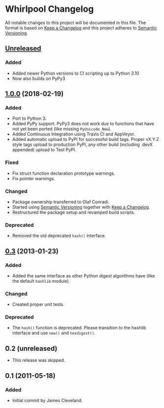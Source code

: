# Whirlpool Changelog

All notable changes to this project will be documented in this file.
The format is based on [Keep a Changelog][keepachangelog] and this
project adheres to [Semantic Versioning][semver].

## [Unreleased]

### Added

- Added newer Python versions to CI scripting up to Python 3.10
- Now also builds on PyPy3

## [1.0.0] (2018-02-19)

### Added

- Port to Python 3.
- Added PyPy support. PyPy3 does not work due to functions
  that have not yet been ported (like missing `PyUnicode_New`).
- Added Continuous Integration using Travis CI and AppVeyor.
- Added automatic upload to PyPI for successful build tags. Proper
  vX.Y.Z style tags upload to production PyPI, any other build
  (including .devX appended) upload to Test PyPI.

### Fixed

- Fix struct function declaration prototype warnings.
- Fix pointer warnings.

### Changed

- Package ownership transferred to Olaf Conradi.
- Started using [Semantic Versioning][semver] together with
  [Keep a Changelog][keepachangelog].
- Restructured the package setup and revamped build scripts.

### Deprecated

- Removed the old deprecated `hash()` interface.

## [0.3] (2013-01-23)

### Added

- Added the same interface as other Python digest algorithms have
  (like the default `hashlib` module).

### Changed

- Created proper unit tests.

### Deprecated

- The `hash()` function is deprecated. Please transition to the hashlib
  interface and use `new()` and `hexdigest()`.

## 0.2 (unreleased)

- This release was skipped.

## 0.1 (2011-05-18)

### Added

- Initial commit by James Cleveland.

[Unreleased]: https://github.com/oohlaf/python-whirlpool/compare/v1.0.0...HEAD
[1.0.0]: https://github.com/oohlaf/python-whirlpool/compare/v0.3...v1.0.0
[0.3]: https://github.com/oohlaf/python-whirlpool/compare/v0.1...v0.3
[semver]: https://semver.org/spec/v2.0.0.html
[keepachangelog]: http://keepachangelog.com/en/1.0.0/
